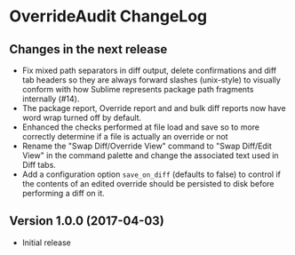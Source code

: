 OverrideAudit ChangeLog
=======================

Changes in the next release
---------------------------

  * Fix mixed path separators in diff output, delete confirmations and diff tab
    headers so they are always forward slashes (unix-style) to visually conform
    with how Sublime represents package path fragments internally (#14).
  * The package report, Override report and and bulk diff reports now have word
    wrap turned off by default.
  * Enhanced the checks performed at file load and save so to more correctly
    determine if a file is actually an override or not
  * Rename the "Swap Diff/Override View" command to "Swap Diff/Edit View" in the
    command palette and change the associated text used in Diff tabs.
  * Add a configuration option `save_on_diff` (defaults to false) to control if
    the contents of an edited override should be persisted to disk before
    performing a diff on it.

Version 1.0.0 (2017-04-03)
--------------------------

  * Initial release